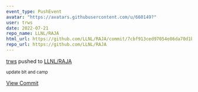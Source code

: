 ```yaml
---
event_type: PushEvent
avatar: "https://avatars.githubusercontent.com/u/660149?"
user: trws
date: 2022-07-21
repo_name: LLNL/RAJA
html_url: https://github.com/LLNL/RAJA/commit/7cbf913ced97054e86da70d1bd926339732c02fd
repo_url: https://github.com/LLNL/RAJA
---
```


<a href='https://github.com/trws' target='_blank'>trws</a> pushed to <a href='https://github.com/LLNL/RAJA' target='_blank'>LLNL/RAJA</a>

<small>update blt and camp</small>

<a href='https://github.com/LLNL/RAJA/commit/7cbf913ced97054e86da70d1bd926339732c02fd' target='_blank'>View Commit</a>